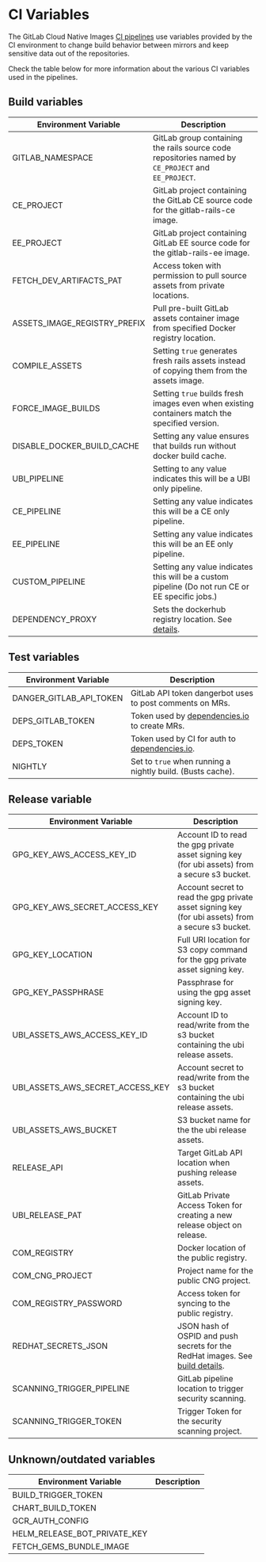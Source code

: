 # CI Variables

The GitLab Cloud Native Images [CI pipelines](pipelines.md) use variables provided by the CI environment to change build behavior between mirrors and
keep sensitive data out of the repositories.

Check the table below for more information about the various CI variables used in the pipelines.

## Build variables

| Environment Variable                          | Description |
| --------------------------------------------- | ----------- |
| GITLAB_NAMESPACE                              | GitLab group containing the rails source code repositories named by `CE_PROJECT` and `EE_PROJECT`. |
| CE_PROJECT                                    | GitLab project containing the GitLab CE source code for the gitlab-rails-ce image. |
| EE_PROJECT                                    | GitLab project containing GitLab EE source code for the gitlab-rails-ee image. |
| FETCH_DEV_ARTIFACTS_PAT                       | Access token with permission to pull source assets from private locations. |
| ASSETS_IMAGE_REGISTRY_PREFIX                  | Pull pre-built GitLab assets container image from specified Docker registry location. |
| COMPILE_ASSETS                                | Setting `true` generates fresh rails assets instead of copying them from the assets image.
| FORCE_IMAGE_BUILDS                            | Setting `true` builds fresh images even when existing containers match the specified version. |
| DISABLE_DOCKER_BUILD_CACHE                    | Setting any value ensures that builds run without docker build cache. |
| UBI_PIPELINE                                  | Setting to any value indicates this will be a UBI only pipeline. |
| CE_PIPELINE                                   | Setting any value indicates this will be a CE only pipeline. |
| EE_PIPELINE                                   | Setting any value indicates this will be an EE only pipeline. |
| CUSTOM_PIPELINE                               | Setting any value indicates this will be a custom pipeline (Do not run CE or EE specific jobs.) |
| DEPENDENCY_PROXY                              | Sets the dockerhub registry location. See [details](build.md#dependency-proxy). |

## Test variables

| Environment Variable                          | Description |
| --------------------------------------------- | ----------- |
| DANGER_GITLAB_API_TOKEN                       | GitLab API token dangerbot uses to post comments on MRs. |
| DEPS_GITLAB_TOKEN                             | Token used by [dependencies.io](https://docs.dependencies.io/gitlab-ci/) to create MRs. |
| DEPS_TOKEN                                    | Token used by CI for auth to [dependencies.io](https://docs.dependencies.io/gitlab-ci/). |
| NIGHTLY                                       | Set to `true` when running a nightly build. (Busts cache). |

## Release variable

| Environment Variable                          | Description |
| --------------------------------------------- | ----------- |
| GPG_KEY_AWS_ACCESS_KEY_ID                     | Account ID to read the gpg private asset signing key (for ubi assets) from a secure s3 bucket. |
| GPG_KEY_AWS_SECRET_ACCESS_KEY                 | Account secret to read the gpg private asset signing key (for ubi assets) from a secure s3 bucket. |
| GPG_KEY_LOCATION                              | Full URI location for S3 copy command for the gpg private asset signing key. |
| GPG_KEY_PASSPHRASE                            | Passphrase for using the gpg asset signing key. |
| UBI_ASSETS_AWS_ACCESS_KEY_ID                  | Account ID to read/write from the s3 bucket containing the ubi release assets. |
| UBI_ASSETS_AWS_SECRET_ACCESS_KEY              | Account secret to read/write from the s3 bucket containing the ubi release assets. |
| UBI_ASSETS_AWS_BUCKET                         | S3 bucket name for the the ubi release assets. |
| RELEASE_API                                   | Target GitLab API location when pushing release assets. |
| UBI_RELEASE_PAT                               | GitLab Private Access Token for creating a new release object on release. |
| COM_REGISTRY                                  | Docker location of the public registry. |
| COM_CNG_PROJECT                               | Project name for the public CNG project. |
| COM_REGISTRY_PASSWORD                         | Access token for syncing to the public registry. |
| REDHAT_SECRETS_JSON                           | JSON hash of OSPID and push secrets for the RedHat images. See [build details](build.md#context). |
| SCANNING_TRIGGER_PIPELINE                     | GitLab pipeline location to trigger security scanning. |
| SCANNING_TRIGGER_TOKEN                        | Trigger Token for the security scanning project. |

## Unknown/outdated variables

| Environment Variable                          | Description |
| --------------------------------------------- | ----------- |
| BUILD_TRIGGER_TOKEN                           | |
| CHART_BUILD_TOKEN                             | |
| GCR_AUTH_CONFIG                               | |
| HELM_RELEASE_BOT_PRIVATE_KEY                  | |
| FETCH_GEMS_BUNDLE_IMAGE                       | |
